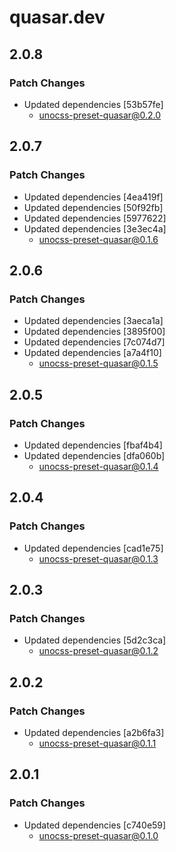 # quasar.dev

## 2.0.8

### Patch Changes

- Updated dependencies [53b57fe]
  - unocss-preset-quasar@0.2.0

## 2.0.7

### Patch Changes

- Updated dependencies [4ea419f]
- Updated dependencies [50f92fb]
- Updated dependencies [5977622]
- Updated dependencies [3e3ec4a]
  - unocss-preset-quasar@0.1.6

## 2.0.6

### Patch Changes

- Updated dependencies [3aeca1a]
- Updated dependencies [3895f00]
- Updated dependencies [7c074d7]
- Updated dependencies [a7a4f10]
  - unocss-preset-quasar@0.1.5

## 2.0.5

### Patch Changes

- Updated dependencies [fbaf4b4]
- Updated dependencies [dfa060b]
  - unocss-preset-quasar@0.1.4

## 2.0.4

### Patch Changes

- Updated dependencies [cad1e75]
  - unocss-preset-quasar@0.1.3

## 2.0.3

### Patch Changes

- Updated dependencies [5d2c3ca]
  - unocss-preset-quasar@0.1.2

## 2.0.2

### Patch Changes

- Updated dependencies [a2b6fa3]
  - unocss-preset-quasar@0.1.1

## 2.0.1

### Patch Changes

- Updated dependencies [c740e59]
  - unocss-preset-quasar@0.1.0
